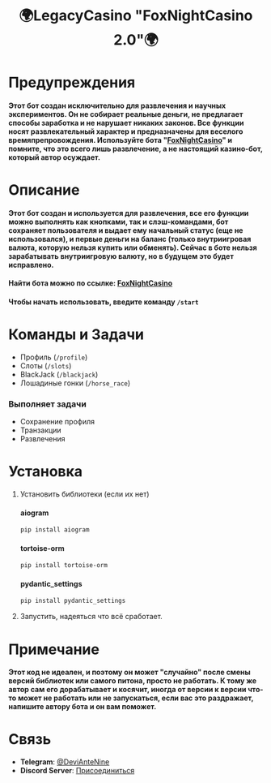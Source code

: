 <h1 align="center">🌍LegacyCasino "FoxNightCasino 2.0"🌍</h1>

# Предупреждения

#### Этот бот создан исключительно для развлечения и научных экспериментов. Он не собирает реальные деньги, не предлагает способы заработка и не нарушает никаких законов. Все функции носят развлекательный характер и предназначены для веселого времяпрепровождения. Используйте бота "[FoxNightCasino](https://t.me/CasinoFoxNight_bot)" и помните, что это всего лишь развлечение, а не настоящий казино-бот, который автор осуждает.

# Описание 

#### Этот бот создан и используется для развлечения, все его функции можно выполнять как кнопками, так и слэш-командами, бот сохраняет пользователя и выдает ему начальный статус (еще не использовался), и первые деньги на баланс (только внутриигровая валюта, которую нельзя купить или обменять). Сейчас в боте нельзя зарабатывать внутриигровую валюту, но в будущем это будет исправлено.
#### Найти бота можно по ссылке: [FoxNightCasino](https://t.me/CasinoFoxNight_bot)
#### Чтобы начать использовать, введите команду `/start`

# Команды и Задачи

- Профиль (`/profile`)
- Слоты (`/slots`)
- BlackJack (`/blackjack`)
- Лошадиные гонки (`/horse_race`)

### Выполняет задачи

- Сохранение профиля
- Транзакции
- Развлечения

# Установка

1. Установить библиотеки (если их нет)

    #### aiogram
    ```bash
    pip install aiogram
    ```
    
    #### tortoise-orm
    ```bash
    pip install tortoise-orm
    ```
    
    #### pydantic_settings
    ```bash
    pip install pydantic_settings
    ```
2. Запустить, надеяться что всё сработает.

# Примечание
#### Этот код не идеален, и поэтому он может "случайно" после смены версий библиотек или самого питона, просто не работать. К тому же автор сам его дорабатывает и косячит, иногда от версии к версии что-то может не работать или не запускаться, если вас это раздражает, напишите автору бота и он вам поможет.

# Связь

- **Telegram**: [@DeviAnteNine](https://t.me/DeviAnteNine)
- **Discord Server**: [Присоединиться](https://discord.gg/U59cgYUNwv)